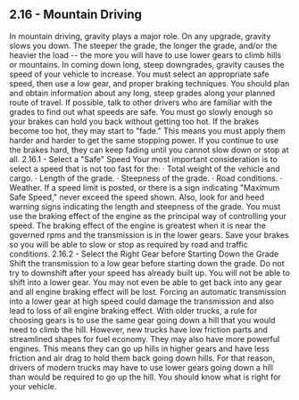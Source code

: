 ## 2.16 - Mountain Driving
In mountain driving, gravity plays a major role. On any upgrade, gravity slows you down. The steeper the grade, the longer the grade, and/or the heavier the load -- the more you will have to use lower gears to climb hills or mountains. In coming down long, steep downgrades, gravity causes the speed of your vehicle to increase. You must select an appropriate safe speed, then use a low gear, and proper braking techniques. You should plan and obtain information about any long, steep grades along your planned route of travel. If possible, talk to other drivers who are familiar with the grades to find out what speeds are safe.
You must go slowly enough so your brakes can hold you back without getting too hot. If the brakes become too hot, they may start to "fade." This means you must apply them harder and harder to get the same stopping power. If you continue to use the brakes hard, they can keep fading until you cannot slow down or stop at all.
2.16.1 - Select a "Safe" Speed
Your most important consideration is to select a speed that is not too fast for the:
· Total weight of the vehicle and cargo.
· Length of the grade.
· Steepness of the grade.
· Road conditions.
· Weather.
If a speed limit is posted, or there is a sign indicating "Maximum Safe Speed," never exceed the speed shown. Also, look for and heed warning signs indicating the length and steepness of the grade.
You must use the braking effect of the engine as the principal way of controlling your speed. The braking effect of the engine is greatest when it is near the governed rpms and the transmission is in the lower gears. Save your brakes so you will be able to slow or stop as required by road and traffic conditions.
2.16.2 - Select the Right Gear before Starting Down the Grade
Shift the transmission to a low gear before starting down the grade. Do not try to downshift after your speed has already built up. You will not be able to shift into a lower gear. You may not even be able to get back into any gear and all engine braking effect will be lost. Forcing an automatic transmission into a lower gear at high speed could damage the transmission and also lead to loss of all engine braking effect. With older trucks, a rule for choosing gears is to use the same gear going down a hill that you would need to climb the hill. However, new trucks have low friction parts and streamlined shapes for fuel economy. They may also have more powerful engines. This means they can go up hills in higher gears and have less friction and air drag to hold them back going down hills. For that reason, drivers of modern trucks may have to use lower gears going down a hill than would be required to go up the hill. You should know what is right for your vehicle.